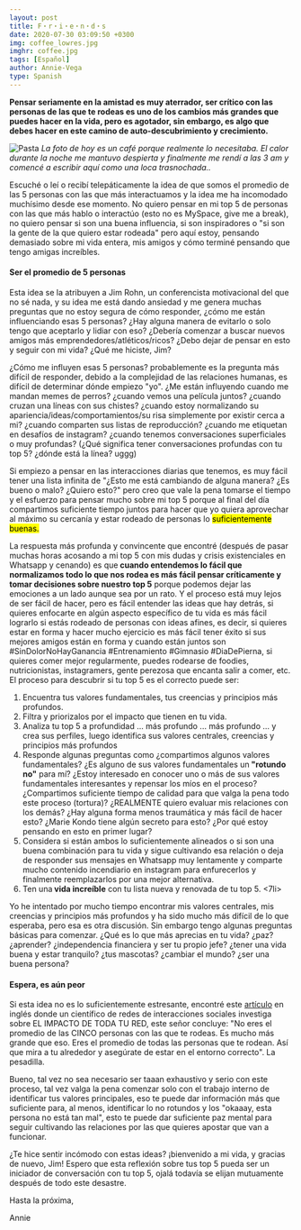 ```yaml
---
layout: post
title: F・r・i・e・n・d・s
date: 2020-07-30 03:09:50 +0300
img: coffee_lowres.jpg
imghr: coffee.jpg
tags: [Español]
author: Annie-Vega
type: Spanish
---
```

<b>Pensar seriamente en la amistad es muy aterrador, ser crítico con las personas de las que te rodeas es uno de los cambios más grandes que puedes hacer en la vida, pero es agotador, sin embargo, es algo que debes hacer en este camino de auto-descubrimiento y crecimiento.</b>

![Pasta]({{site.baseurl}}/images/pages/coffee.jpg)
<i>La foto de hoy es un café porque realmente lo necesitaba. El calor durante la noche me mantuvo despierta y finalmente me rendí a las 3 am y comencé a escribir aquí como una loca trasnochada..</i>

Escuché o leí o recibí telepáticamente la idea de que somos el promedio de las 5 personas con las que más interactuamos y la idea me ha incomodado muchísimo desde ese momento. No quiero pensar en mi top 5 de personas con las que más hablo o interactúo (esto no es MySpace, give me a break), no quiero pensar si son una buena influencia, si son inspiradores o "si son la gente de la que quiero estar rodeada" pero aquí estoy, pensando demasiado sobre mi vida entera, mis amigos y cómo terminé pensando que tengo amigas increíbles.

#### Ser el promedio de 5 personas

Esta idea se la atribuyen a Jim Rohn, un conferencista motivacional del que no sé nada, y su idea me está dando ansiedad y me genera muchas preguntas que no estoy segura de cómo responder, ¿cómo me están influenciando esas 5 personas? ¿Hay alguna manera de evitarlo o solo tengo que aceptarlo y lidiar con eso? ¿Debería comenzar a buscar nuevos amigos más emprendedores/atléticos/ricos? ¿Debo dejar de pensar en esto y seguir con mi vida? ¿Qué me hiciste, Jim?

¿Cómo me influyen esas 5 personas? probablemente es la pregunta más difícil de responder, debido a la complejidad de las relaciones humanas, es difícil de determinar dónde empiezo "yo". ¿Me están influyendo cuando me mandan memes de perros? ¿cuando vemos una película juntos? ¿cuando cruzan una líneas con sus chistes? ¿cuando estoy normalizando su apariencia/ideas/comportamientos/su risa simplemente por existir cerca a mi? ¿cuando comparten sus listas de reproducción? ¿cuando me etiquetan en desafíos de instagram? ¿cuando tenemos conversaciones superficiales o muy profundas? (¿Qué significa tener conversaciones profundas con tu top 5? ¿dónde está la línea? uggg)

Si empiezo a pensar en las interacciones diarias que tenemos, es muy fácil tener una lista infinita de "¿Esto me está cambiando de alguna manera? ¿Es bueno o malo? ¿Quiero esto?" pero creo que vale la pena tomarse el tiempo y el esfuerzo para pensar mucho sobre mi top 5 porque al final del día compartimos suficiente tiempo juntos para hacer que yo quiera aprovechar al máximo su cercanía y estar rodeado de personas lo <mark>suficientemente buenas.</mark>

La respuesta más profunda y convincente que encontré (después de pasar muchas horas acosando a mi top 5 con mis dudas y crisis existenciales en Whatsapp y cenando) es que<b> cuando entendemos lo fácil que normalizamos todo lo que nos rodea es más fácil pensar críticamente y tomar decisiones sobre nuestro top 5</b> porque podemos dejar las emociones a un lado aunque sea por un rato. Y el proceso está muy lejos de ser fácil de hacer, pero es fácil entender las ideas que hay detrás, si quieres enfocarte en algún aspecto específico de tu vida es más fácil lograrlo si estás rodeado de personas con ideas afines, es decir, si quieres estar en forma y hacer mucho ejercicio es más fácil tener éxito si sus mejores amigos están en forma y cuando están juntos son #SinDolorNoHayGanancia #Entrenamiento #Gimnasio #DiaDePierna, si quieres comer mejor regularmente, puedes rodearse de foodies, nutricionistas, instagramers, gente perezosa que encanta salir a comer, etc. El proceso para descubrir si tu top 5 es el correcto puede ser:
<ol>
 <li> Encuentra tus valores fundamentales, tus creencias y principios más profundos. </li>
 <li> Filtra y priorizalos por el impacto que tienen en tu vida. </li>
 <li> Analiza tu top 5 a profundidad ... más profundo ... más profundo ... y crea sus perfiles, luego identifica sus valores centrales, creencias y principios más profundos</li>
 <li> Responde algunas preguntas como ¿compartimos algunos valores fundamentales? ¿Es alguno de sus valores fundamentales un<b> "rotundo no"</b> para mí? ¿Estoy interesado en conocer uno o más de sus valores fundamentales interesantes y repensar los míos en el proceso? ¿Compartimos suficiente tiempo de calidad para que valga la pena todo este proceso (tortura)? ¿REALMENTE quiero evaluar mis relaciones con los demás? ¿Hay alguna forma menos traumática y más fácil de hacer esto? ¿Marie Kondo tiene algún secreto para esto? ¿Por qué estoy pensando en esto en primer lugar? </li>
 <li> Considera si están ambos lo suficientemente alineados o si son una buena combinación para tu vida y sigue cultivando esa relación o deja de responder sus mensajes en Whatsapp muy lentamente y comparte mucho contenido incendiario en instagram para enfurecerlos y finalmente reemplazarlos por una mejor alternativa.</li>
 <li> Ten una<b> vida increíble</b> con tu lista nueva y renovada de tu top 5. <7li>
</ol>

Yo he intentado por mucho tiempo encontrar mis valores centrales, mis creencias y principios más profundos y ha sido mucho más difícil de lo que esperaba, pero esa es otra discusión. Sin embargo tengo algunas preguntas básicas para comenzar. ¿Qué es lo que más aprecias en tu vida? ¿paz? ¿aprender? ¿independencia financiera y ser tu propio jefe? ¿tener una vida buena y estar tranquilo? ¿tus mascotas? ¿cambiar el mundo? ¿ser una buena persona?

#### Espera, es aún peor

Si esta idea no es lo suficientemente estresante, encontré este <a href="https://medium.com/the-mission/youre-not-the-average-of-the-five-people-you-surround-yourself-with-f21b817f6e69/">artículo</a> en inglés donde un científico de redes de interacciones sociales investiga sobre EL IMPACTO DE TODA TU RED, este señor concluye: "No eres el promedio de las CINCO personas con las que te rodeas. Es mucho más grande que eso. Eres el promedio de todas las personas que te rodean. Así que mira a tu alrededor y asegúrate de estar en el entorno correcto". La pesadilla.

Bueno, tal vez no sea necesario ser taaan exhaustivo y serio con este proceso, tal vez valga la pena comenzar solo con el trabajo interno de identificar tus valores principales, eso te puede dar información más que suficiente para, al menos, identificar lo no rotundos y los "okaaay, esta persona no está tan mal", esto te puede dar suficiente paz mental para seguir cultivando las relaciones por las que quieres apostar que van a funcionar.

¿Te hice sentir incómodo con estas ideas? ¡bienvenido a mi vida, y gracias de nuevo, Jim! Espero que esta reflexión sobre tus top 5 pueda ser un iniciador de conversación con tu top 5, ojalá todavía se elijan mutuamente después de todo este desastre.

Hasta la próxima,

Annie
